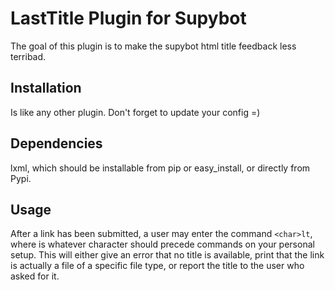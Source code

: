 # LastTitle Plugin for Supybot

The goal of this plugin is to make the supybot html title feedback less
terribad.

## Installation

Is like any other plugin.  Don't forget to update your config =)

## Dependencies

lxml, which should be installable from pip or easy\_install, or directly from
Pypi.

## Usage

After a link has been submitted, a user may enter the command ```<char>lt```,
where <char> is whatever character should precede commands on your personal
setup.  This will either give an error that no title is available, print that
the link is actually a file of a specific file type, or report the title to the
user who asked for it.

